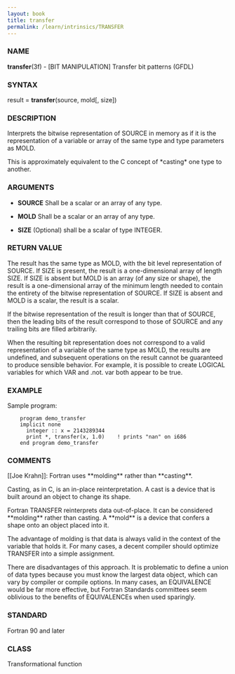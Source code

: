 ```yaml
---
layout: book
title: transfer
permalink: /learn/intrinsics/TRANSFER
---
```

### NAME

**transfer**(3f) - \[BIT MANIPULATION\] Transfer bit patterns
(GFDL)

### SYNTAX

result = **transfer**(source, mold\[, size\])

### DESCRIPTION

Interprets the bitwise representation of SOURCE in memory as if it is
the representation of a variable or array of the same type and type
parameters as MOLD.

This is approximately equivalent to the C concept of \*casting\* one
type to another.

### ARGUMENTS

  - **SOURCE**
    Shall be a scalar or an array of any type.

  - **MOLD**
    Shall be a scalar or an array of any type.

  - **SIZE**
    (Optional) shall be a scalar of type INTEGER.

### RETURN VALUE

The result has the same type as MOLD, with the bit level representation
of SOURCE. If SIZE is present, the result is a one-dimensional array of
length SIZE. If SIZE is absent but MOLD is an array (of any size or
shape), the result is a one-dimensional array of the minimum length
needed to contain the entirety of the bitwise representation of SOURCE.
If SIZE is absent and MOLD is a scalar, the result is a scalar.

If the bitwise representation of the result is longer than that of
SOURCE, then the leading bits of the result correspond to those of
SOURCE and any trailing bits are filled arbitrarily.

When the resulting bit representation does not correspond to a valid
representation of a variable of the same type as MOLD, the results are
undefined, and subsequent operations on the result cannot be guaranteed
to produce sensible behavior. For example, it is possible to create
LOGICAL variables for which VAR and .not. var both appear to be true.

### EXAMPLE

Sample program:

```
    program demo_transfer
    implicit none
      integer :: x = 2143289344
      print *, transfer(x, 1.0)    ! prints "nan" on i686
    end program demo_transfer
```

### COMMENTS

\[\[Joe Krahn\]\]: Fortran uses \*\*molding\*\* rather than
\*\*casting\*\*.

Casting, as in C, is an in-place reinterpretation. A cast is a device
that is built around an object to change its shape.

Fortran TRANSFER reinterprets data out-of-place. It can be considered
\*\*molding\*\* rather than casting. A \*\*mold\*\* is a device that
confers a shape onto an object placed into it.

The advantage of molding is that data is always valid in the context of
the variable that holds it. For many cases, a decent compiler should
optimize TRANSFER into a simple assignment.

There are disadvantages of this approach. It is problematic to define a
union of data types because you must know the largest data object, which
can vary by compiler or compile options. In many cases, an EQUIVALENCE
would be far more effective, but Fortran Standards committees seem
oblivious to the benefits of EQUIVALENCEs when used sparingly.

### STANDARD

Fortran 90 and later

### CLASS

Transformational function
